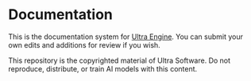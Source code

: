 # Documentation

This is the documentation system for [Ultra Engine](https://www.ultraengine.com/learn). You can submit your own edits and additions for review if you wish.

This repository is the copyrighted material of Ultra Software. Do not reproduce, distribute, or train AI models with this content.
